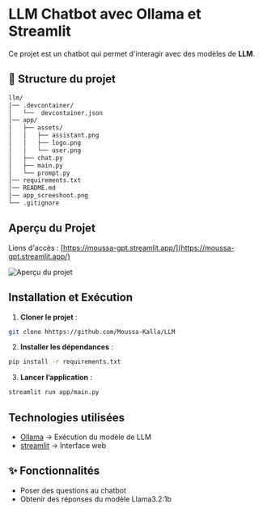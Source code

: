 # LLM Chatbot avec Ollama et Streamlit

Ce projet est un chatbot qui permet d'interagir avec des modèles de **LLM**.

## 📁 Structure du projet
```bash
llm/
│── .devcontainer/
│   └──  devcontainer.json
│── app/
│   ├── assets/
│   │   ├── assistant.png
│   │   ├── logo.png  
│   │   └── user.png          
│   ├── chat.py
│   ├── main.py          
│   └── prompt.py       
│── requirements.txt 
│── README.md
│── app_screeshoot.png          
└── .gitignore
```

## Aperçu du Projet

Liens d'accès : [https://moussa-gpt.streamlit.app/](https://moussa-gpt.streamlit.app/)

![Aperçu du projet](https://github.com/Moussa-Kalla/LLM/blob/master/app_screeshoot.png?raw=true)  


##  Installation et Exécution

1. **Cloner le projet** :
```bash
git clone hhttps://github.com/Moussa-Kalla/LLM
```
2. **Installer les dépendances** :
```bash
pip install -r requirements.txt
```
3. **Lancer l’application** :
```bash
streamlit run app/main.py
```

## Technologies utilisées
-	[Ollama](https://ollama.com/) → Exécution du modèle de LLM
-	[streamlit](https://streamlit.io/) → Interface web

## ✨ Fonctionnalités

- Poser des questions au chatbot 
- Obtenir des réponses du modèle Llama3.2:1b
